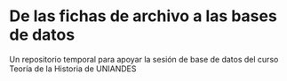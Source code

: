 # De las fichas de archivo a las bases de datos 
Un repositorio temporal para apoyar la sesión de base de datos del curso Teoría de la Historia de UNIANDES
